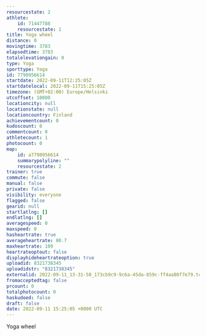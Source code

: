 ```yaml
---
resourcestate: 2
athlete:
    id: 71447788
    resourcestate: 1
title: Yoga wheel
distance: 0
movingtime: 3783
elapsedtime: 3783
totalelevationgain: 0
type: Yoga
sporttype: Yoga
id: 7790956614
startdate: 2022-09-11T12:25:05Z
startdatelocal: 2022-09-11T15:25:05Z
timezone: (GMT+02:00) Europe/Helsinki
utcoffset: 10800
locationcity: null
locationstate: null
locationcountry: Finland
achievementcount: 0
kudoscount: 0
commentcount: 0
athletecount: 1
photocount: 0
map:
    id: a7790956614
    summarypolyline: ""
    resourcestate: 2
trainer: true
commute: false
manual: false
private: false
visibility: everyone
flagged: false
gearid: null
startlatlng: []
endlatlng: []
averagespeed: 0
maxspeed: 0
hasheartrate: true
averageheartrate: 80.7
maxheartrate: 109
heartrateoptout: false
displayhideheartrateoption: true
uploadid: 8321738345
uploadidstr: "8321738345"
externalid: 2022-09-11_13-31-50_173cb9c9-9c6a-45da-859c-ff4aa80f7e79.tcx
fromacceptedtag: false
prcount: 0
totalphotocount: 0
haskudoed: false
draft: false
date: 2022-09-11 15:25:05 +0000 UTC
---
```

Yoga wheel
